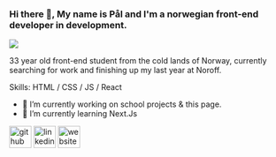 ### Hi there 👋, My name is Pål and I'm a norwegian front-end developer in development.
![](https://arturssmirnovs.github.io/github-profile-readme-generator/images/banner.png)

33 year old front-end student from the cold lands of Norway, currently searching for work and finishing up my last year at Noroff.

Skills: HTML / CSS / JS / React 

- 🔭 I’m currently working on school projects & this page. 
- 🌱 I’m currently learning Next.Js 


[<img src='https://cdn.jsdelivr.net/npm/simple-icons@3.0.1/icons/github.svg' alt='github' height='40'>](https://github.com/Jokhum)  [<img src='https://cdn.jsdelivr.net/npm/simple-icons@3.0.1/icons/linkedin.svg' alt='linkedin' height='40'>](https://www.linkedin.com/in/https://www.linkedin.com/in/pwerven//)  [<img src='https://cdn.jsdelivr.net/npm/simple-icons@3.0.1/icons/icloud.svg' alt='website' height='40'>](www.pwerven.dev)  

